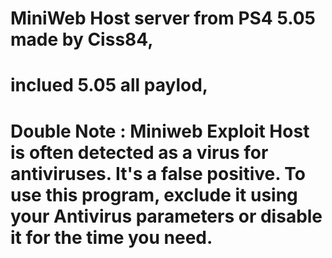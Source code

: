 # MiniWeb Host server from PS4 5.05 made by Ciss84, 
# inclued 5.05 all paylod, 
# Double Note : Miniweb Exploit Host is often detected as a virus for antiviruses. It's a false positive. To use this program, exclude it using your Antivirus parameters or disable it for the time you need.
